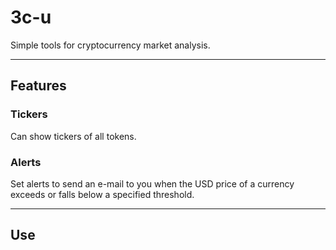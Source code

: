 # 3c-u

Simple tools for cryptocurrency market analysis.

---

## Features

### Tickers

Can show tickers of all tokens.

### Alerts

Set alerts to send an e-mail to you when the USD price of a currency exceeds or falls below a specified threshold.

---

## Use
